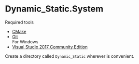 
# Dynamic_Static.System

Required tools
  * [CMake](https://cmake.org/)
  * [Git](https://git-scm.com/)  
For Windows
  * [Visual Studio 2017 Community Edition](https://visualstudio.microsoft.com/downloads/)

Create a directory called `Dynamic_Static` wherever is convenient.  

